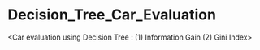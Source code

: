 # Decision_Tree_Car_Evaluation
<Car evaluation using Decision Tree : (1) Information Gain (2) Gini Index>
